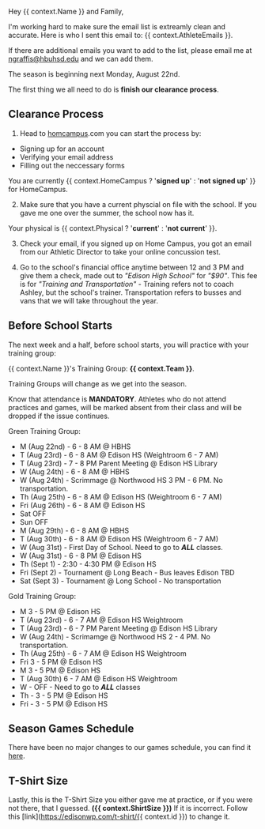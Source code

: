 Hey {{ context.Name }} and Family,

I'm working hard to make sure the email list is extreamly clean and accurate. Here is who I sent this email to: {{ context.AthleteEmails }}.

If there are additional emails you want to add to the list, please email me at [ngraffis@hbuhsd.edu](mailto:ngraffis@hbuhsd.edu) and we can add them.

The season is beginning next Monday, August 22nd. 

The first thing we all need to do is **finish our clearance process**.

## Clearance Process
1. Head to [homcampus](https://www.homecampus.com).com you can start the process by:
  * Signing up for an account
  * Verifying your email address
  * Filling out the neccessary forms

You are currently {{ context.HomeCampus ? '**signed up**' : '**not signed up**' }} for HomeCampus.

2. Make sure that you have a current physcial on file with the school. If you gave me one over the summer, the school now has it. 

Your physical is {{ context.Physical ? '**current**' : '**not current**' }}.

3. Check your email, if you signed up on Home Campus, you got an email from our Athletic Director to take your online concussion test.

4. Go to the school's financial office anytime between 12 and 3 PM and give them a check, made out to _"Edison High School"_ for _"$90"_. This fee is for _"Training and Transportation"_ - Training refers not to coach Ashley, but the school's trainer. Transportation refers to busses and vans that we will take throughout the year.

## Before School Starts
The next week and a half, before school starts, you will practice with your training group: 

{{ context.Name }}'s Training Group: **{{ context.Team }}**.

Training Groups will change as we get into the season.

Know that attendance is **MANDATORY**. Athletes who do not attend practices and games, will be marked absent from their class and will be dropped if the issue continues.

Green Training Group:

* M (Aug 22nd) - 6 - 8 AM @ HBHS
* T (Aug 23rd) - 6 - 8 AM @ Edison HS (Weightroom 6 - 7 AM)
* T (Aug 23rd) - 7 - 8 PM Parent Meeting @ Edison HS Library
* W (Aug 24th) - 6 - 8 AM @ HBHS
* W (Aug 24th) - Scrimmage @ Northwood HS 3 PM - 6 PM. No transportation.
* Th (Aug 25th) - 6 - 8 AM @ Edison HS (Weightroom 6 - 7 AM)
* Fri (Aug 26th) - 6 - 8 AM @ Edison HS
* Sat OFF
* Sun OFF 
* M (Aug 29th) - 6 - 8 AM @ HBHS
* T (Aug 30th) - 6 - 8 AM @ Edison HS (Weightroom 6 - 7 AM)
* W (Aug 31st) - First Day of School. Need to go to **_ALL_** classes. 
* W (Aug 31st) - 6 - 8 PM @ Edison HS
* Th (Sept 1) - 2:30 - 4:30 PM @ Edison HS
* Fri (Sept 2) - Tournament @ Long Beach - Bus leaves Edison TBD
* Sat (Sept 3) - Tournament @ Long School - No transportation

Gold Training Group:

* M 3 - 5 PM @ Edison HS
* T (Aug 23rd) - 6 - 7 AM @ Edison HS Weightroom
* T (Aug 23rd) - 6 - 7 PM Parent Meeting @ Edison HS Library
* W (Aug 24th) - Scrimamge @ Northwood HS 2 - 4 PM. No transportation.
* Th (Aug 25th) - 6 - 7 AM @ Edison HS Weightroom
* Fri 3 - 5 PM @ Edison HS
* M 3 - 5 PM @ Edison HS
* T (Aug 30th) 6 - 7 AM @ Edison HS Weightroom
* W - OFF - Need to go to **_ALL_** classes
* Th - 3 - 5 PM @ Edison HS
* Fri - 3 - 5 PM @ Edison HS

## Season Games Schedule

There have been no major changes to our games schedule, you can find it [here](https://edisonwp.com/boys).

## T-Shirt Size

Lastly, this is the T-Shirt Size you either gave me at practice, or if you were not there, that I guessed. **({{ context.ShirtSize }})** If it is incorrect. Follow this [link](https://edisonwp.com/t-shirt/{{ context.id }}) to change it.
